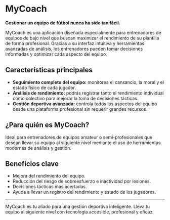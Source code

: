 # MyCoach

**Gestionar un equipo de fútbol nunca ha sido tan fácil.**

MyCoach es una aplicación diseñada especialmente para entrenadores de equipos de bajo nivel que buscan maximizar el rendimiento de su plantilla de forma profesional. Gracias a su interfaz intuitiva y herramientas avanzadas de análisis, los entrenadores pueden tomar decisiones informadas y optimizar cada aspecto del equipo.

## Características principales

- **Seguimiento completo del equipo:** monitorea el cansancio, la moral y el estado físico de cada jugador.
- **Análisis de rendimiento:** podrás registrar tanto el rendimiento individual como colectivo para mejorar la toma de decisiones tácticas.
- **Gestión deportiva avanzada:** controla todos los aspectos del equipo desde una plataforma profesional sin requerir grandes recursos.

##  ¿Para quién es MyCoach?

Ideal para entrenadores de equipos amateur o semi-profesionales que desean llevar su equipo al siguiente nivel mediante el uso de herramientas modernas de análisis y gestión.

##  Beneficios clave

- Mejora del rendimiento del equipo.
- Reducción del riesgo de sobreesfuerzo e inactividad por lesiones.
- Decisiones tácticas más acertadas.
- Ayuda a llevar un registro del rendimiento y estado de los jugadores.
---

MyCoach es tu aliado para una gestión deportiva inteligente. Lleva tu equipo al siguiente nivel con tecnología accesible, profesional y eficaz.

